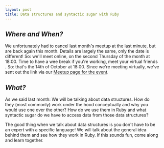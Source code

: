 ```yaml
---
layout: post
title: Data structures and syntactic sugar with Ruby
---
```


## *Where and When?*
We unfortunately had to cancel last month's meetup at the last minute, but are back again this month. Details are largely the same, only the date is different! So: we'll meet online, on the second Thursday of the month at 18:00. Time to have a wee break if you're working, meet your virtual friends . So: that's the 14th of October at 18:00. Since we're meeting virtually, we've sent out the link via our [Meetup page for the event](https://www.meetup.com/meetup-group-Xwgucjde/events/mljltlyccnbsb/).


## *What?*
As we said last month: We will be talking about data structures. How do they (most commonly) work under the hood conceptually and why you would use one over the other? How do we use them in Ruby and what syntactic sugar do we have to access data from those data structures?

The good thing when we talk about data structures is you don't have to be an expert with a specific language! We will talk about the general idea behind them and see how they work in Ruby. If this sounds fun, come along and learn together.
